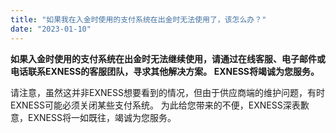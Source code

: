 ```yaml
---
title: "如果我在入金时使用的支付系统在出金时无法使用了，该怎么办？"
date: "2023-01-10"
---
```


**如果入金时使用的支付系统在出金时无法继续使用，请通过在线客服、电子邮件或电话联系EXNESS的客服团队，寻求其他解决方案。 EXNESS将竭诚为您服务。**

请注意，虽然这并非EXNESS想要看到的情况，但由于供应商端的维护问题，有时EXNESS可能必须关闭某些支付系统。 为此给您带来的不便，EXNESS深表歉意，EXNESS将一如既往，竭诚为您服务。
